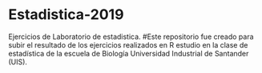 # Estadistica-2019
Ejercicios de Laboratorio de estadistica.
#Este repositorio fue creado para subir el resultado de los ejercicios realizados en R estudio en la clase de estadística de la escuela de Biología Universidad Industrial de Santander (UIS).
